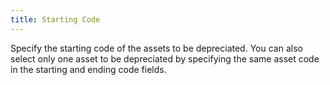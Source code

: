 ```yaml
---
title: Starting Code
---
```



Specify the starting code of the assets to be depreciated. You can also select only one asset to be depreciated by specifying the same asset code in the starting and ending code fields.
